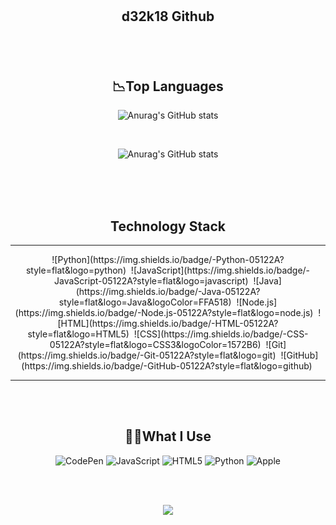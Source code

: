 </br>
</br>

## <p align="center">d32k18 Github</p>

</br>
</br>

<h2 align="center">📉Top Languages </h2>
<div align = "center">

  ![Anurag's GitHub stats](https://github-readme-stats.vercel.app/api?username=d32k18&show_icons=true&theme=dark)

</br>

  ![Anurag's GitHub stats](https://github-readme-stats.vercel.app/api/top-langs/?hide_title=true&username=d32k18&layout=compact&card_width=425&theme=dark)

</div>
</br>

<div align="center">


</br>
</br>

<h2 align="center">Technology Stack</h2>
<hr>
![Python](https://img.shields.io/badge/-Python-05122A?style=flat&logo=python)&nbsp;
![JavaScript](https://img.shields.io/badge/-JavaScript-05122A?style=flat&logo=javascript)&nbsp;
![Java](https://img.shields.io/badge/-Java-05122A?style=flat&logo=Java&logoColor=FFA518)&nbsp;
![Node.js](https://img.shields.io/badge/-Node.js-05122A?style=flat&logo=node.js)&nbsp;
![HTML](https://img.shields.io/badge/-HTML-05122A?style=flat&logo=HTML5)&nbsp;
![CSS](https://img.shields.io/badge/-CSS-05122A?style=flat&logo=CSS3&logoColor=1572B6)&nbsp;
![Git](https://img.shields.io/badge/-Git-05122A?style=flat&logo=git)&nbsp;
![GitHub](https://img.shields.io/badge/-GitHub-05122A?style=flat&logo=github)&nbsp;
<hr>

</br>
</br>

<h2 align="center">👩‍💻What I Use</h2>
<img src="https://img.shields.io/badge/CodePen-white?style=for-the-badge&amp;logo=codepen&amp;logoColor=black" alt="CodePen">
<img src="https://img.shields.io/badge/javascript-%23323330.svg?style=for-the-badge&amp;logo=javascript&amp;logoColor=%23F7DF1E" alt="JavaScript">
<img src="https://img.shields.io/badge/html5-%23E34F26.svg?style=for-the-badge&amp;logo=html5&amp;logoColor=white" alt="HTML5">
<img src="https://img.shields.io/badge/python-3670A0?style=for-the-badge&amp;logo=python&amp;logoColor=ffdd54" alt="Python">
<img src="https://shields.io/badge/MacOS--9cf?logo=Apple&style=social" alt="Apple"></p>

</br>
</br>

<p align="center">

![](./github-metrics.svg)
</p>

</br>
</br>

